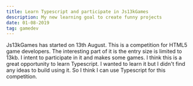 ```yaml
---
title: Learn Typescript and participate in Js13kGames
description: My new learning goal to create funny projects
date: 01-08-2019
tag: gamedev
---
```

Js13kGames has started on 13th August. This is a competition for HTML5 game developers. The interesting part of it is the entry size is limited to 13kb. I intent to participate in it and makes some games. I think this is a great opportunity to learn Typescript. I wanted to learn it but I didn't find any ideas to build using it. So I think I can use Typescript for this competition.
